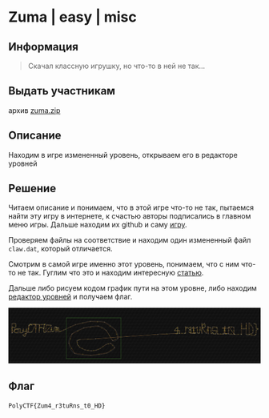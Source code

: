 # Zuma | easy | misc

## Информация
> Скачал классную игрушку, но что-то в ней не так...

## Выдать участникам
архив [zuma.zip](public/zuma.zip)

## Описание
Находим в игре измененный уровень, открываем его в редакторе уровней

## Решение
Читаем описание и понимаем, что в этой игре что-то не так, пытаемся найти эту игру в интернете, к счастью авторы подписались в главном меню игры. Дальше находим их github и саму [игру](https://github.com/GalaxyShad/Zuma-Deluxe-HD). 

Проверяем файлы на соответствие и находим один измененный файл `claw.dat`, который отличается. 

Смотрим в самой игре именно этот уровень, понимаем, что с ним что-то не так. Гуглим что это и находим интересную [статью](https://hclxing.wordpress.com/2017/06/27/reverse-engineering-zuma-deluxes-level-file/). 

Дальше либо рисуем кодом график пути на этом уровне, либо находим [редактор уровней](https://alula.github.io/zuma-editor/) и получаем флаг.

![zuma-editor](solve/zuma-editor.png)

## Флаг
`PolyCTF{Zum4_r3tuRns_t0_HD}`